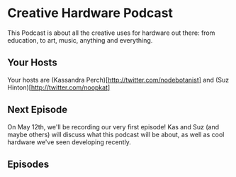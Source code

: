 # Creative Hardware Podcast

This Podcast is about all the creative uses for hardware out there: from education, to art, music, anything and everything.

## Your Hosts

Your hosts are (Kassandra Perch)[http://twitter.com/nodebotanist] and (Suz Hinton)[http://twitter.com/noopkat]

## Next Episode

On May 12th, we'll be recording our very first episode! Kas and Suz (and maybe others) will discuss what this podcast will be about, as well as cool hardware we've seen developing recently.

## Episodes

